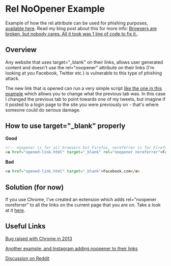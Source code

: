# Rel NoOpener Example

Example of how the rel attribute can be used for phishing purposes, [available here](https://jamiefarrelly.github.io/Rel-NoOpener-Example/). Read my blog post about this for more info: [Browsers are broken, but nobody cares. All it took was 1 line of code to fix it.](https://medium.com/@Jamie_Farrelly/browsers-are-broken-but-nobody-cares-all-it-took-was-1-line-of-code-to-fix-it-f8af13c18cff).


Overview
--------------------------

Any website that uses target="_blank" on their links, allows user generated content and doesn't use the rel="noopener" attribute on 
their links (I'm looking at you Facebook, Twitter etc.) is vulnerable to this type of phishing attack.

The new link that is opened can run a very simple script [like the one in this example](https://github.com/JamieFarrelly/Rel-NoOpener-Example/blob/master/opened-link.html)
which allows you to change what the previous tab was. In this case I changed the previous tab to point towards one of my tweets, but
imagine if it posted to a login page to the site you were previously on - that's where someone could do serious damage.


How to use target="_blank" properly
--------------------------

**Good**
```html
<!-- noopener is for all browsers but Firefox, noreferrer is for Firefox -->
<a href="opened-link.html" target="_blank" rel="noopener noreferrer">Facebook.com</a>
```

**Bad**
```html
<a href="opened-link.html" target="_blank">Facebook.com</a>
```

Solution (for now)
--------------------------
If you use Chrome, I've created an extension which adds rel="noopener noreferrer" to all the links on the current page that you are on. Take a look at it [here](https://github.com/JamieFarrelly/No-Opener-No-Phishers).

Useful Links
--------------------------

[Bug raised with Chrome in 2013](https://bugs.chromium.org/p/chromium/issues/detail?id=168988)

[Another example, and Instagram adding noopener to their links](https://dev.to/ben/the-targetblank-vulnerability-by-example)

[Discussion on Reddit](https://www.reddit.com/r/programming/comments/4zikpx/the_target_blank_vulnerability_by_example/)
